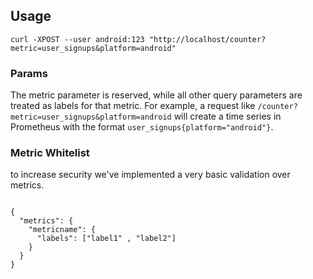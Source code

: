 ## Usage
```
curl -XPOST --user android:123 "http://localhost/counter?metric=user_signups&platform=android"
```

### Params
The metric parameter is reserved, while all other query parameters are treated as labels for that metric.
For example, a request like `/counter?metric=user_signups&platform=android` will create a time series in Prometheus with the format `user_signups{platform="android"}`.

### Metric Whitelist 
to increase security we've implemented a very basic validation over metrics.
```

{
  "metrics": {
    "metricname": {
      "labels": ["label1" , "label2"]
    }
  }
}
```
